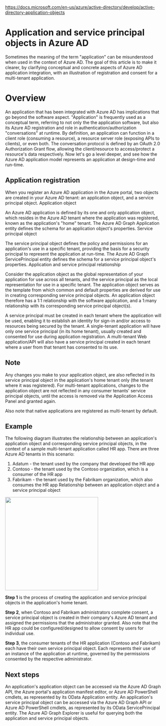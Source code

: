 https://docs.microsoft.com/en-us/azure/active-directory/develop/active-directory-application-objects

# Application and service principal objects in Azure AD

Sometimes the meaning of the term "application" can be misunderstood when used in the context of Azure AD. The goal of this article is to make it clearer, by clarifying conceptual and concrete aspects of Azure AD application integration, with an illustration of registration and consent for a multi-tenant application.

# Overview

An application that has been integrated with Azure AD has implications that go beyond the software aspect. "Application" is frequently used as a conceptual term, referring to not only the the application software, but also its Azure AD registration and role in authentication/authorization "conversations" at runtime. By definition, an application can function in a client role (consuming a resource), a resource server role (exposing APIs to clients), or even both. The conversation protocol is defined by an OAuth 2.0 Authorization Grant flow, allowing the client/resource to access/protect a resource's data respectively. Now let's go a level deeper, and see how the Azure AD application model represents an application at design-time and run-time.

## Application registration

When you register an Azure AD application in the Azure portal, two objects are created in your Azure AD tenant: an application object, and a service principal object.
Application object

An Azure AD application is defined by its one and only application object, which resides in the Azure AD tenant where the application was registered, known as the application's "home" tenant. The Azure AD Graph Application entity defines the schema for an application object's properties.
Service principal object

The service principal object defines the policy and permissions for an application's use in a specific tenant, providing the basis for a security principal to represent the application at run-time. The Azure AD Graph ServicePrincipal entity defines the schema for a service principal object's properties.
Application and service principal relationship

Consider the application object as the global representation of your application for use across all tenants, and the service principal as the local representation for use in a specific tenant. The application object serves as the template from which common and default properties are derived for use in creating corresponding service principal objects. An application object therefore has a 1:1 relationship with the software application, and a 1:many relationship with its corresponding service principal object(s).

A service principal must be created in each tenant where the application will be used, enabling it to establish an identity for sign-in and/or access to resources being secured by the tenant. A single-tenant application will have only one service principal (in its home tenant), usually created and consented for use during application registration. A multi-tenant Web application/API will also have a service principal created in each tenant where a user from that tenant has consented to its use.

## Note
Any changes you make to your application object, are also reflected in its service principal object in the application's home tenant only (the tenant where it was registered). For multi-tenant applications, changes to the application object are not reflected in any consumer tenants' service principal objects, until the access is removed via the Application Access Panel and granted again. 

Also note that native applications are registered as multi-tenant by default.

## Example
The following diagram illustrates the relationship between an application's application object and corresponding service principal objects, in the context of a sample multi-tenant application called HR app. There are three Azure AD tenants in this scenario:

<ol>
<li> Adatum - the tenant used by the company that developed the HR app
<li> Contoso - the tenant used by the Contoso organization, which is a consumer of the HR app
<li> Fabrikam - the tenant used by the Fabrikam organization, which also consumes the HR app Relationship between an application object and a service principal object
</ol>

<img src="https://docs.microsoft.com/en-us/azure/active-directory/develop/media/active-directory-application-objects/application-objects-relationship.png" width="300">

<b>Step 1</b> is the process of creating the application and service principal objects in the application's home tenant.

<b>Step 2</b>, when Contoso and Fabrikam administrators complete consent, a service principal object is created in their company's Azure AD tenant and assigned the permissions that the administrator granted. Also note that the HR app could be configured/designed to allow consent by users for individual use.

<b>Step 3</b>, the consumer tenants of the HR application (Contoso and Fabrikam) each have their own service principal object. Each represents their use of an instance of the application at runtime, governed by the permissions consented by the respective administrator.

## Next steps

An application's application object can be accessed via the Azure AD Graph API, the Azure portal's application manifest editor, or Azure AD PowerShell cmdlets, as represented by its OData Application entity.
An application's service principal object can be accessed via the Azure AD Graph API or Azure AD PowerShell cmdlets, as represented by its OData ServicePrincipal entity.
The Azure AD Graph Explorer is useful for querying both the application and service principal objects.
